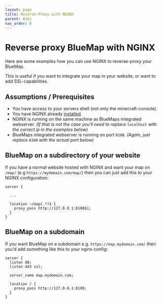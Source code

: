 ```yaml
---
layout: page
title: Reverse-Proxy with NGINX
parent: Wiki
nav_order: 8
---
```


# Reverse proxy BlueMap with NGINX

Here are some examples how you can use NGINX to reverse-proxy your BlueMap.

This is useful if you want to integrate your map in your website, or want to add SSL-capabilities.

## Assumptions / Prerequisites
- You have access to your servers shell (not only the minecraft-console).
- You have NGINX already 
  [installed](https://docs.nginx.com/nginx/admin-guide/installing-nginx/installing-nginx-open-source/).
- NGINX is running on the same machine as BlueMaps integrated webserver. *(If that is not the case you'll need to 
  replace `localhost` with the correct ip in the examples below)*
- BlueMaps integrated webserver is running on port `8100`. *(Again, just replace `8100` with the actual port below)*

## BlueMap on a subdirectory of your website
If you have a normal website hosted with NGINX and want your map on `/map/` (e.g `https://mydomain.com/map/`) then 
you can just add this to your NGINX configuration:
```nginx
server {
  
  ...

  location ~/map(.*)$ {
    proxy_pass http://127.0.0.1:8100$1;
  }
}
```

## BlueMap on a subdomain
If you want BlueMap on a subdomain e.g. `https://map.mydomain.com/` then you'd add something like this to 
your nginx config:
```nginx
server {
  listen 80;
  listen 443 ssl;

  server_name map.mydomain.com;

  location / {
    proxy_pass http://127.0.0.1:8100;
  }
}
```